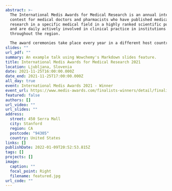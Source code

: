 ```yaml
---
abstract: >-
  The International Medis Awards for Medical Research is an annual international
  contest for medical doctors and pharmacists who have published medical
  research in a specific medical field in a highly ranked scientific publication
  and are daily actively involved in clinical practice in institutions
  throughout the region.

  The award ceremonies take place every year in a different host country. Until now the awards were presented in Belgrade, Ljubljana, Sarajevo and Zagreb.
slides: ""
url_pdf: ""
summary: An example talk using Wowchemy's Markdown slides feature.
title: International Medis Awards for Medical Research 2021
location: Ljubljana, Slovenia
date: 2021-11-25T16:00:00.000Z
date_end: 2021-11-25T17:00:00.000Z
all_day: true
event: International Medis Awards 2021 - Winner
event_url: https://www.medis-awards.com/finalists-winners/detail/finalist/matej-sapina/
featured: false
authors: []
url_video: ""
url_slides: ""
address:
  street: 450 Serra Mall
  city: Stanford
  region: CA
  postcode: "94305"
  country: United States
links: []
publishDate: 2022-01-09T20:52:53.815Z
tags: []
projects: []
image:
  caption: ""
  focal_point: Right
  filename: featured.jpg
url_code: ""
---
```

